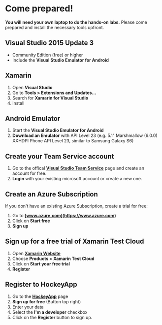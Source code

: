 # Come prepared!

**You will need your own laptop to do the hands-on labs.** Please come prepared and install the necessary tools upfront.

## Visual Studio 2015 Update 3
* Community Edition (free) or higher
* Include the **Visual Studio Emulator for Android**

## Xamarin
1. Open **Visual Studio**
1. Go to **Tools > Extensions and Updates...**
1. Search for **Xamarin for Visual Studio**
1. install

## Android Emulator
1. Start the **Visual Studio Emulator for Android**
1. **Download an Emulator** with API Level 23 (e.g. 5.1" Marshmallow (6.0.0) XXHDPI Phone API Level 23, similar to Samsung Galaxy S6)

## Create your Team Service account
1. Go to the offical **[Visual Studio Team Service](https://www.visualstudio.com/de/team-services/)** page and create an account for free. 
1. **Login** with your existing microsoft account or create a new one.

## Create an Azure Subscription
If you don't have an existing Azure Subscription, create a trial for free:
1. Go to **[www.azure.com](https://www.azure.com)**
1. Click on **Start free**
1. **Sign up**

## Sign up for a free trial of Xamarin Test Cloud
1. Open **[Xamarin Website](https://www.xamarin.com/)**
1. Choose **Products > Xamarin Test Cloud**
1. Click on **Start your free trial**   
1. **Register**

## Register to HockeyApp
1. Go to the **[HockeyApp](https://www.hockeyapp.net/)** page
1. **Sign up for free** (Button top right)
1. Enter your data
1. Select the **I'm a developer** checkbox
1. Click on the **Register** button to sign up.

